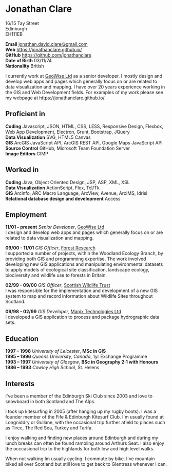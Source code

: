 Jonathan Clare
======

16/15 Tay Street  
Edinburgh  
EH111EB

**Email** jonathan.david.clare@gmail.com  
**Web** https://jonathanclare.github.io/  
**GitHub** https://github.com/jonathanclare  
**Date of Birth** 03/11/74   
**Nationality** British

I currently work at [GeoWise Ltd](https://www.instantatlas.com/) as a senior developer. I mostly design and develop web apps and pages which generally focus on or are related to data visualization and mapping. I have over 20 years experience working in the GIS and Web Development fields. For examples of my work please see my webpage at https://jonathanclare.github.io/

Proficient in
------

**Coding** Javascript, JSON, HTML, CSS, LESS, Responsive Design, Flexbox, Web App Development, Electron, Grunt, Bootstrap, JQuery  
**Data Visualization** SVG, HTML5 Canvas  
**GIS** ArcGIS JavaScript API, ArcGIS REST API, Google Maps JavaScript API  
**Source Control** GitHub, Microsoft Team Foundation Server  
**Image Editors** GIMP  

Worked in
------

**Coding** Java, Object Oriented Design, JSP, ASP, XML, XSL  
**Data Visualization** ActionScript, Flex, Tcl/Tk  
**GIS** ArcInfo, ARC Macro Language, ArcView, Avenue, ArcIMS, Idrisi  
**Relational database design and development** Access  

Employment
------

**11/01 - present** *Senior Developer*, [GeoWise Ltd](https://www.instantatlas.com/)  
I design and develop web apps and pages which generally focus on or are related to data visualization and mapping.

**09/00 - 11/01** *GIS Officer*, [Forest Research](https://www.forestry.gov.uk/forestresearch)  
I supported a number of projects, within the Woodland Ecology Branch, by providing both GIS and programming expertise. The work involved developing new GIS applications and manipulating environmental datasets to apply models of ecological site classification, landscape ecology, biodiversity and wildlife use to forests in Britain.

**02/99 - 09/00** *GIS Officer*, [Scottish Wildlife Trust](https://scottishwildlifetrust.org.uk/)  
I was responsible for the implementation and development of a new GIS system to map and record information about Wildlife Sites throughout Scotland.

**09/98 - 02/99** *GIS Developer*, [Mapix Technologies Ltd](http://www.routescene.com/)  
I developed a GIS application to process and package hydrographic data sets.

Education
------

**1997 – 1998** *University of Leicester*, **MSc in GIS**  
**1995 – 1996** *Queens University, Canada*, 1yr Exchange Programme  
**1993 – 1997** *University of Glasgow*, **BSc in Geography 2:1 with Honours**  
**1986 – 1993** *Cowley High School*, St. Helens

Interests
------

I've been a member of the Edinburgh Ski Club since 2003 and love to snowboard in both Scotland and The Alps.

I took up kitesurfing in 2005 (after hanging up my rugby boots). I was a founder member of the Fife & Edinburgh Kitesurf Club. I'm usually found at Longniddry or Gullane, with the occasional trip further afield to places such as Tiree, The Red Sea, Turkey and Tarifa.

I enjoy walking and finding new places around Edinburgh and during my lunch breaks can often be found rambling around Arthurs Seat. I also enjoy the occcasional trip to the highlands for both low and high level walks.

When not walking Im usually cycling. I commute by bike. I've mountain biked all over Scotland but still love to get back to Glentress whenever I can.